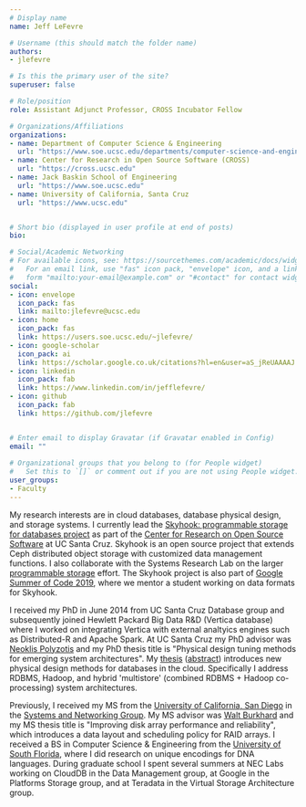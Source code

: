 ```yaml
---
# Display name
name: Jeff LeFevre

# Username (this should match the folder name)
authors:
- jlefevre

# Is this the primary user of the site?
superuser: false

# Role/position
role: Assistant Adjunct Professor, CROSS Incubator Fellow

# Organizations/Affiliations
organizations:
- name: Department of Computer Science & Engineering
  url: "https://www.soe.ucsc.edu/departments/computer-science-and-engineering"
- name: Center for Research in Open Source Software (CROSS)
  url: "https://cross.ucsc.edu"
- name: Jack Baskin School of Engineering
  url: "https://www.soe.ucsc.edu"
- name: University of California, Santa Cruz
  url: "https://www.ucsc.edu"


# Short bio (displayed in user profile at end of posts)
bio: 

# Social/Academic Networking
# For available icons, see: https://sourcethemes.com/academic/docs/widgets/#icons
#   For an email link, use "fas" icon pack, "envelope" icon, and a link in the
#   form "mailto:your-email@example.com" or "#contact" for contact widget.
social:
- icon: envelope
  icon_pack: fas
  link: mailto:jlefevre@ucsc.edu
- icon: home
  icon_pack: fas
  link: https://users.soe.ucsc.edu/~jlefevre/
- icon: google-scholar
  icon_pack: ai
  link: https://scholar.google.co.uk/citations?hl=en&user=aS_jReUAAAAJ
- icon: linkedin
  icon_pack: fab
  link: https://www.linkedin.com/in/jefflefevre/
- icon: github
  icon_pack: fab
  link: https://github.com/jlefevre


# Enter email to display Gravatar (if Gravatar enabled in Config)
email: ""
  
# Organizational groups that you belong to (for People widget)
#   Set this to `[]` or comment out if you are not using People widget.  
user_groups:
- Faculty
---
```

My research interests are in cloud databases, database physical design, and storage systems. I currently lead the [Skyhook: programmable storage for databases project](https://skyhookdm.com) as part of the [Center for Research on Open Source Software](https://cross.ucsc.edu) at UC Santa Cruz. Skyhook is an open source project that extends Ceph distributed object storage with customized data management functions. I also collaborate with the Systems Research Lab on the larger [programmable storage](http://www.programmability.us/) effort. The Skyhook project is also part of [Google Summer of Code 2019](https://summerofcode.withgoogle.com/organizations/4813203146539008/), where we mentor a student working on data formats for Skyhook.

I received my PhD in June 2014 from UC Santa Cruz Database group and subsequently joined Hewlett Packard Big Data R&D (Vertica database) where I worked on integrating Vertica with external analtyics engines such as Distributed-R and Apache Spark. At UC Santa Cruz my PhD advisor was [Neoklis Polyzotis](https://research.google.com/pubs/NeoklisPolyzotis.html) and my PhD thesis title is "Physical design tuning methods for emerging system architectures". My [thesis](http://escholarship.org/uc/item/7ck0q3nn) ([abstract](https://users.soe.ucsc.edu/~jlefevre/abstract.txt)) introduces new physical design methods for databases in the cloud. Specifically I address RDBMS, Hadoop, and hybrid 'multistore' (combined RDBMS + Hadoop co-processing) system architectures.

Previously, I received my MS from the [University of California, San Diego](http://www-cse.ucsd.edu/) in the [Systems and Networking Group](http://www.sysnet.ucsd.edu/sysnet/). My MS advisor was [Walt Burkhard](http://www.jacobsschool.ucsd.edu/faculty/faculty_bios/index.sfe?fmp_recid=100) and my MS thesis title is "Improving disk array performance and reliability", which introduces a data layout and scheduling policy for RAID arrays. I received a BS in Computer Science & Engineering from the [University of South Florida](http://www.cse.usf.edu/), where I did research on unique encodings for DNA languages. During graduate school I spent several summers at NEC Labs working on CloudDB in the Data Management group, at Google in the Platforms Storage group, and at Teradata in the Virtual Storage Architecture group. 
